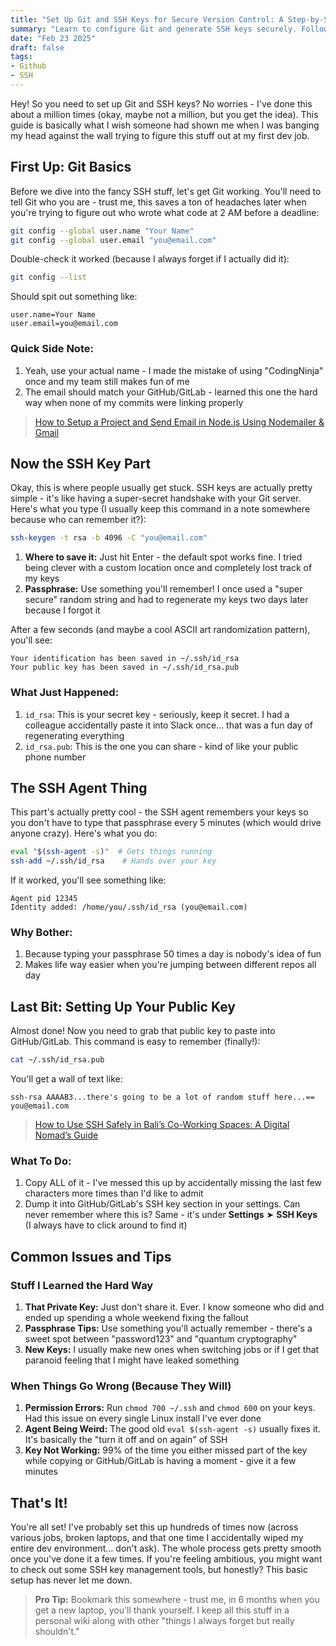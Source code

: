 ```yaml
---
title: "Set Up Git and SSH Keys for Secure Version Control: A Step-by-Step Guide"
summary: "Learn to configure Git and generate SSH keys securely. Follow our step-by-step guide for efficient version control setup."
date: "Feb 23 2025"
draft: false
tags:
- Github
- SSH
---
```


Hey! So you need to set up Git and SSH keys? No worries - I've done this about a million times (okay, maybe not a million, but you get the idea). This guide is basically what I wish someone had shown me when I was banging my head against the wall trying to figure this stuff out at my first dev job.

## First Up: Git Basics

Before we dive into the fancy SSH stuff, let's get Git working. You'll need to tell Git who you are - trust me, this saves a ton of headaches later when you're trying to figure out who wrote what code at 2 AM before a deadline:

```bash
git config --global user.name "Your Name"
git config --global user.email "you@email.com"
```

Double-check it worked (because I always forget if I actually did it):

```bash
git config --list
```

Should spit out something like:

```
user.name=Your Name
user.email=you@email.com
```

### Quick Side Note:

1. Yeah, use your actual name - I made the mistake of using "CodingNinja" once and my team still makes fun of me
2. The email should match your GitHub/GitLab - learned this one the hard way when none of my commits were linking properly

> [How to Setup a Project and Send Email in Node.js Using Nodemailer & Gmail](https://exonoob.in/blog/setup-project-send-email-in-nodejs-using-nodemailer-and-gmail/)

## Now the SSH Key Part

Okay, this is where people usually get stuck. SSH keys are actually pretty simple - it's like having a super-secret handshake with your Git server. Here's what you type (I usually keep this command in a note somewhere because who can remember it?):

```bash
ssh-keygen -t rsa -b 4096 -C "you@email.com"
```

1. **Where to save it:** Just hit Enter - the default spot works fine. I tried being clever with a custom location once and completely lost track of my keys
2. **Passphrase:** Use something you'll remember! I once used a "super secure" random string and had to regenerate my keys two days later because I forgot it

After a few seconds (and maybe a cool ASCII art randomization pattern), you'll see:

```
Your identification has been saved in ~/.ssh/id_rsa
Your public key has been saved in ~/.ssh/id_rsa.pub
```

### What Just Happened:

1. `id_rsa`: This is your secret key - seriously, keep it secret. I had a colleague accidentally paste it into Slack once... that was a fun day of regenerating everything
2. `id_rsa.pub`: This is the one you can share - kind of like your public phone number

## The SSH Agent Thing

This part's actually pretty cool - the SSH agent remembers your keys so you don't have to type that passphrase every 5 minutes (which would drive anyone crazy). Here's what you do:

```bash
eval "$(ssh-agent -s)"  # Gets things running
ssh-add ~/.ssh/id_rsa    # Hands over your key
```

If it worked, you'll see something like:

```
Agent pid 12345
Identity added: /home/you/.ssh/id_rsa (you@email.com)
```

### Why Bother:

1. Because typing your passphrase 50 times a day is nobody's idea of fun
2. Makes life way easier when you're jumping between different repos all day

## Last Bit: Setting Up Your Public Key

Almost done! Now you need to grab that public key to paste into GitHub/GitLab. This command is easy to remember (finally!):

```bash
cat ~/.ssh/id_rsa.pub
```

You'll get a wall of text like:

```
ssh-rsa AAAAB3...there's going to be a lot of random stuff here...== you@email.com
```

> [How to Use SSH Safely in Bali’s Co-Working Spaces: A Digital Nomad’s Guide](https://exonoob.in/blog/use-ssh-safely-in-balis-coworking-spaces)

### What To Do:

1. Copy ALL of it - I've messed this up by accidentally missing the last few characters more times than I'd like to admit
2. Dump it into GitHub/GitLab's SSH key section in your settings. Can never remember where this is? Same - it's under **Settings** ➤ **SSH Keys** (I always have to click around to find it)

## Common Issues and Tips

### Stuff I Learned the Hard Way

1. **That Private Key:** Just don't share it. Ever. I know someone who did and ended up spending a whole weekend fixing the fallout
2. **Passphrase Tips:** Use something you'll actually remember - there's a sweet spot between "password123" and "quantum cryptography"
3. **New Keys:** I usually make new ones when switching jobs or if I get that paranoid feeling that I might have leaked something

### When Things Go Wrong (Because They Will)

1. **Permission Errors:** Run `chmod 700 ~/.ssh` and `chmod 600` on your keys. Had this issue on every single Linux install I've ever done
2. **Agent Being Weird:** The good old `eval $(ssh-agent -s)` usually fixes it. It's basically the "turn it off and on again" of SSH
3. **Key Not Working:** 99% of the time you either missed part of the key while copying or GitHub/GitLab is having a moment - give it a few minutes

## That's It!

You're all set! I've probably set this up hundreds of times now (across various jobs, broken laptops, and that one time I accidentally wiped my entire dev environment... don't ask). The whole process gets pretty smooth once you've done it a few times. If you're feeling ambitious, you might want to check out some SSH key management tools, but honestly? This basic setup has never let me down.

> **Pro Tip:** Bookmark this somewhere - trust me, in 6 months when you get a new laptop, you'll thank yourself. I keep all this stuff in a personal wiki along with other "things I always forget but really shouldn't."
